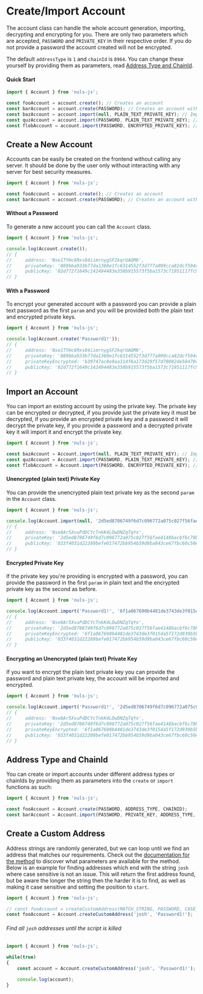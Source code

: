# Create/Import Account
The account class can handle the whole account generation, importing, decrypting and encrypting for you.
There are only two parameters which are accepted, `PASSWORD` and `PRIVATE_KEY` in their respective order.
If you do not provide a password the account created will not be encrypted.

The default `addressType` is `1` and `chainId` is `8964`. You can change these yourself by providing them
as parameters, read [Address Type and ChainId](#address-type-and-chainid).

#### Quick Start
```js
import { Account } from 'nuls-js';

const fooAccount = account.create(); // Creates an account
const barAccount = account.create(PASSWORD); // Creates an account with a password
const bazAccount = account.import(null, PLAIN_TEXT_PRIVATE_KEY); // Imports a plain text private key
const quzAccount = account.import(PASSWORD, PLAIN_TEXT_PRIVATE_KEY); // Imports a plain text private key and encrypts it
const flobAccount = account.import(PASSWORD, ENCRYPTED_PRIVATE_KEY); // Imports an encrypted private key
```

## Create a New Account
Accounts can be easily be created on the frontend without calling any server. It should be
done by the user only without interacting with any server for best security measures.

```js
import { Account } from 'nuls-js';

const fooAccount = account.create(); // Creates an account
const barAccount = account.create(PASSWORD); // Creates an account with a password
```

#### Without a Password
To generate a new account you can call the `Account` class.
```js
import { Account } from 'nuls-js';

console.log(Account.create());
// {
//     address: 'Nse1TYHc6Rxs84iimrnygSF2kqrUAQM6',
//     privateKey: '889bba933b77da1360e1fc6314552f3d777a099cca82dcf594c6f3e3287b3c97',
//     publicKey: '02d772f1649c142494483e358b915573f5ba1573c71951117fc9a7db804fc3e64b'
// }
```

#### With a Password
To encrypt your generated account with a password you can provide a plain text password as
the first `param` and you will be provided both the plain text and encrypted private keys.
```js
import { Account } from 'nuls-js';

console.log(Account.create('Password1!'));
// {
//     address: 'Nse1TYHc6Rxs84iimrnygSF2kqrUAQM6',
//     privateKey: '889bba933b77da1360e1fc6314552f3d777a099cca82dcf594c6f3e3287b3c97',
//     privateKeyEncrypted: 'b39747ac8e9aa114f6a173d29f57d70082de584704b399b6de0a51804f45f9b24eca1a53ed8b64e9c73b8297b8cc3faf',
//     publicKey: '02d772f1649c142494483e358b915573f5ba1573c71951117fc9a7db804fc3e64b'
// }
```

## Import an Account
You can import an existing account by using the private key. The private key can be encrypted or decrypted,
if you provide just the private key it must be decrypted, if you provide an encrypted private key and a password
it will decrypt the private key, if you provide a password and a decrypted private key it will import it and
encrypt the private key.

```js
import { Account } from 'nuls-js';

const bazAccount = Account.import(null, PLAIN_TEXT_PRIVATE_KEY); // Imports a plain text private key
const quzAccount = Account.import(PASSWORD, PLAIN_TEXT_PRIVATE_KEY); // Imports a plain text private key and encrypts it
const flobAccount = Account.import(PASSWORD, ENCRYPTED_PRIVATE_KEY); // Imports an encrypted private key
```

#### Unencrypted (plain text) Private Key
You can provide the unencrypted plain text private key as the second `param` in the `Account` class.
```js
import { Account } from 'nuls-js';

console.log(Account.import(null, '2d5ed8706749f6d7c096772a075c027f56fae4148bacbf6c78b59df09f84b07b'));
// {
//     address: 'Nse8Ar5XvuPdDCYcTnkK4LDwDNZqTqYx',
//     privateKey: '2d5ed8706749f6d7c096772a075c027f56fae4148bacbf6c78b59df09f84b07b',
//     publicKey: '033f4031d22289befe017472bb954b59d9ba043ce67fbc60c50ee3a48c56b89b1f'
// }
```

#### Encrypted Private Key
If the private key you're providing is encrypted with a password, you can provide the
password in the first `param` in plain text and the encrypted private key as the second as before.
```js
import { Account } from 'nuls-js';

console.log(Account.import('Password1!', '6f1a067690b4481de3743de3f015da5f172d939b5b1b4842c16977278a9c1fb914adc6079df87c70ab6cef422d6add01'));
// {
//     address: 'Nse8Ar5XvuPdDCYcTnkK4LDwDNZqTqYx',
//     privateKey: '2d5ed8706749f6d7c096772a075c027f56fae4148bacbf6c78b59df09f84b07b',
//     privateKeyEncrypted: '6f1a067690b4481de3743de3f015da5f172d939b5b1b4842c16977278a9c1fb914adc6079df87c70ab6cef422d6add01',
//     publicKey: '033f4031d22289befe017472bb954b59d9ba043ce67fbc60c50ee3a48c56b89b1f'
// }
```

#### Encrypting an Unencrypted (plain text) Private Key
If you want to encrypt the plain text private key you can provide the password and plain text private key,
the account will be imported and encrypted.
```js
import { Account } from 'nuls-js';

console.log(Account.import('Password1!', '2d5ed8706749f6d7c096772a075c027f56fae4148bacbf6c78b59df09f84b07b'));
// {
//     address: 'Nse8Ar5XvuPdDCYcTnkK4LDwDNZqTqYx',
//     privateKey: '2d5ed8706749f6d7c096772a075c027f56fae4148bacbf6c78b59df09f84b07b',
//     privateKeyEncrypted: '6f1a067690b4481de3743de3f015da5f172d939b5b1b4842c16977278a9c1fb914adc6079df87c70ab6cef422d6add01',
//     publicKey: '033f4031d22289befe017472bb954b59d9ba043ce67fbc60c50ee3a48c56b89b1f'
// }
```

## Address Type and ChainId
You can create or import accounts under different address types or chainIds by providing them as parameters
into the `create` or `import` functions as such:

```js
import { Account } from 'nuls-js';

const fooAccount = Account.create(PASSWORD, ADDRESS_TYPE, CHAINID);
const barAccount = Account.import(PASSWORD, PRIVATE_KEY, ADDRESS_TYPE, CHAINID);
```

## Create a Custom Address
Address strings are randomly generated, but we can loop until we find an address that matches our requirements. Check
out the [documentation for the method](https://alephnuls.github.io/nuls-js/typedoc/classes/accountclass.html) to discover
what parameters are available for the method. Below is an example for finding addresses which end with the string
`josh` where case sensitive is not an issue. This will return the first address found, but be aware the longer the
string then the harder it is to find, as well as making it case sensitive and setting the position to `start`. 

```js
import { Account } from 'nuls-js';

// const fooAccount = createCustomAddress(MATCH_STRING, PASSWORD, CASE_SENSITIVE, MATCH_POSITION);
const fooAccount = Account.createCustomAddress('josh', 'Password1!');
```

###### Find all `josh` addresses until the script is killed
```js
import { Account } from 'nuls-js';

while(true)
{
	const account = Account.createCustomAddress('josh', 'Password1!');

	console.log(account);
}
```

